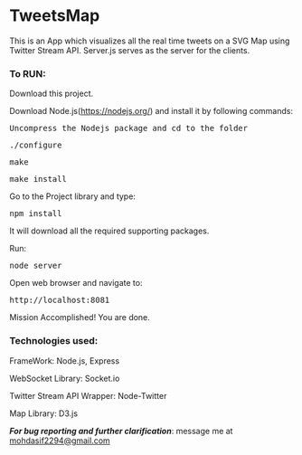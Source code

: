 # TweetsMap
This is an App which visualizes all the real time tweets on a SVG Map using Twitter Stream API. 
Server.js serves as the server for the clients. 

<h3><b>To RUN:</b></h3>

Download this project.

 Download Node.js(https://nodejs.org/) and install it by following commands:

<pre>Uncompress the Nodejs package and cd to the folder</pre>
<pre>./configure</pre>
<pre>make</pre>
<pre>make install</pre>

Go to the Project library and type:
<pre>npm install</pre> 

It will download all the required supporting packages.

Run: <pre>node server</pre>

Open web browser and navigate to:  
<pre>http://localhost:8081</pre>

Mission Accomplished! You are done.

<h3>Technologies used:</h3>

FrameWork:
Node.js, Express

WebSocket Library:
Socket.io

Twitter Stream API Wrapper:
Node-Twitter

Map Library:
D3.js


<i><b>For bug reporting and further clarification</b></i>: message me at mohdasif2294@gmail.com<br><br>

